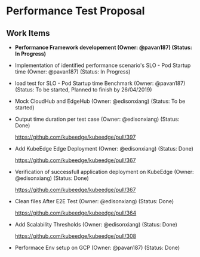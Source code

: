 # Performance Test Proposal

## Work Items

* **Performance Framework developement (Owner: @pavan187) (Status: In Progress)**

* Implementation of identified performance scenario's SLO - Pod Startup time (Owner: @pavan187) (Status: In Progress)

* load test for SLO - Pod Startup time Benchmark (Owner: @pavan187) (Status: To be started, Planned to finish by 26/04/2019)

* Mock CloudHub and EdgeHub (Owner: @edisonxiang) (Status: To be started)

* Output time duration per test case (Owner: @edisonxiang) (Status: Done)

  https://github.com/kubeedge/kubeedge/pull/397

* Add KubeEdge Edge Deployment (Owner: @edisonxiang) (Status: Done)

  https://github.com/kubeedge/kubeedge/pull/367
  
* Verification of successfull application deployment on KubeEdge (Owner: @edisonxiang) (Status: Done)

  https://github.com/kubeedge/kubeedge/pull/367
  
* Clean files After E2E Test (Owner: @edisonxiang) (Status: Done)

  https://github.com/kubeedge/kubeedge/pull/364
  
* Add Scalability Thresholds (Owner: @edisonxiang) (Status: Done)
 
  https://github.com/kubeedge/kubeedge/pull/308
  
* Performace Env setup on GCP  (Owner: @pavan187) (Status: Done)
